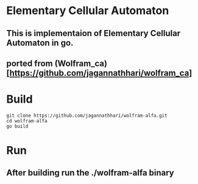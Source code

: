 # Elementary Cellular Automaton

## This is implementaion of **Elementary Cellular Automaton** in go.
## ported from (Wolfram_ca)[https://github.com/jagannathhari/wolfram_ca]


# Build

```
git clone https://github.com/jagannathhari/wolfram-alfa.git
cd wolfram-alfa
go build

```

# Run
## After building run the ./wolfram-alfa binary
